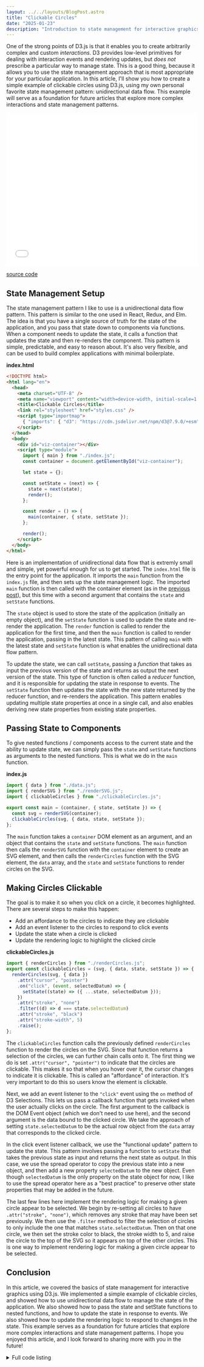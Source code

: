 ```yaml
---
layout: ../../layouts/BlogPost.astro
title: "Clickable Circles"
date: "2025-01-23"
description: "Introduction to state management for interactive graphics"
---
```


One of the strong points of D3.js is that it enables you to create arbitrarily complex and custom _interactions_. D3 provides low-level primitives for dealing with interaction events and rendering updates, but _does not_ prescribe a particular way to manage state. This is a good thing, because it allows you to use the state management approach that is most appropriate for your particular application. In this article, I'll show you how to create a simple example of clickable circles using D3.js, using my own personal favorite state management pattern: unidirectional data flow. This example will serve as a foundation for future articles that explore more complex interactions and state management patterns.

<iframe src="/examples/clickable-circles/index.html" width="100%" height="400px" style="border: none; border-radius: 4px;"></iframe>

[source code](https://github.com/curran/currankelleher.com/tree/main/public/examples/clickable-circles)

## State Management Setup

The state management pattern I like to use is a unidirectional data flow pattern. This pattern is similar to the one used in React, Redux, and Elm. The idea is that you have a single source of truth for the state of the application, and you pass that state down to components via functions. When a component needs to update the state, it calls a function that updates the state and then re-renders the component. This pattern is simple, predictable, and easy to reason about. It's also very flexible, and can be used to build complex applications with minimal boilerplate.

**index.html**

```html
<!DOCTYPE html>
<html lang="en">
  <head>
    <meta charset="UTF-8" />
    <meta name="viewport" content="width=device-width, initial-scale=1.0" />
    <title>Clickable Circles</title>
    <link rel="stylesheet" href="styles.css" />
    <script type="importmap">
      { "imports": { "d3": "https://cdn.jsdelivr.net/npm/d3@7.9.0/+esm" } }
    </script>
  </head>
  <body>
    <div id="viz-container"></div>
    <script type="module">
      import { main } from "./index.js";
      const container = document.getElementById("viz-container");

      let state = {};

      const setState = (next) => {
        state = next(state);
        render();
      };

      const render = () => {
        main(container, { state, setState });
      };

      render();
    </script>
  </body>
</html>
```

Here is an implementation of unidirectional data flow that is extremly small and simple, yet powerful enough for us to get started. The `index.html` file is the entry point for the application. It imports the `main` function from the `index.js` file, and then sets up the state management logic. The imported `main` function is then called with the container element (as in the [previous post](../d3-basics)), but this time with a second argument that contains the `state` and `setState` functions.

The `state` object is used to store the state of the application (initially an empty object), and the `setState` function is used to update the state and re-render the application. The `render` function is called to render the application for the first time, and then the `main` function is called to render the application, passing in the latest state. This pattern of calling `main` with the latest state and `setState` function is what enables the unidirectional data flow pattern.

To update the state, we can call `setState`, passing a _function_ that takes as input the previous version of the state and returns as output the next version of the state. This type of function is often called a _reducer_ function, and it is responsible for updating the state in response to events. The `setState` function then updates the state with the new state returned by the reducer function, and re-renders the application. This pattern enables updating multiple state properties at once in a single call, and also enables deriving new state properties from existing state properties.

## Passing State to Components

To give nested functions / components access to the current state and the ability to update state, we can simply pass the `state` and `setState` functions as arguments to the nested functions. This is what we do in the `main` function.

**index.js**

```javascript
import { data } from "./data.js";
import { renderSVG } from "./renderSVG.js";
import { clickableCircles } from "./clickableCircles.js";

export const main = (container, { state, setState }) => {
  const svg = renderSVG(container);
  clickableCircles(svg, { data, state, setState });
};
```

The `main` function takes a `container` DOM element as an argument, and an object that contains the `state` and `setState` functions. The `main` function then calls the `renderSVG` function with the `container` element to create an SVG element, and then calls the `renderCircles` function with the SVG element, the `data` array, and the `state` and `setState` functions to render circles on the SVG.

## Making Circles Clickable

The goal is to make it so when you click on a circle, it becomes highlighted. There are several steps to make this happen:

- Add an affordance to the circles to indicate they are clickable
- Add an event listener to the circles to respond to click events
- Update the state when a circle is clicked
- Update the rendering logic to highlight the clicked circle

**clickableCircles.js**

```javascript
import { renderCircles } from "./renderCircles.js";
export const clickableCircles = (svg, { data, state, setState }) => {
  renderCircles(svg, { data })
    .attr("cursor", "pointer")
    .on("click", (event, selectedDatum) => {
      setState((state) => ({ ...state, selectedDatum }));
    })
    .attr("stroke", "none")
    .filter((d) => d === state.selectedDatum)
    .attr("stroke", "black")
    .attr("stroke-width", 5)
    .raise();
};
```

The `clickableCircles` function calls the previously defined `renderCircles` function to render the circles on the SVG. Since that function returns a selection of the circles, we can further chain calls onto it. The first thing we do is set `.attr("cursor", "pointer")` to indicate that the circles are clickable. This makes it so that when you hover over it, the cursor changes to indicate it is clickable. This is called an "affordance" of interaction. It's very important to do this so users know the element is clickable.

Next, we add an event listener to the `"click"` event using the `on` method of D3 Selections. This lets us pass a callback function that gets invoked when the user actually clicks on the circle. The first argument to the callback is the DOM Event object (which we don't need to use here), and the second argument is the data bound to the clicked circle. We take the approach of setting `state.selectedDatum` to be the actual row object from the `data` array that corresponds to the clicked circle.

In the click event listener callback, we use the "functional update" pattern to update the state. This pattern involves passing a function to `setState` that takes the previous state as input and returns the next state as output. In this case, we use the spread operator to copy the previous state into a new object, and then add a new property `selectedDatum` to the new object. Even though `selectedDatum` is the only property on the state object for now, I like to use the spread operator here as a "best practice" to preserve other state properties that may be added in the future.

The last few lines here implement the rendering logic for making a given circle appear to be selected. We begin by re-setting all circles to have `.attr("stroke", "none")`, which removes any stroke that may have been set previously. We then use the `.filter` method to filter the selection of circles to only include the one that matches `state.selectedDatum`. Then on that one circle, we then set the stroke color to black, the stroke width to 5, and raise the circle to the top of the SVG so it appears on top of the other circles. This is one way to implement rendering logic for making a given circle appear to be selected.

## Conclusion

In this article, we covered the basics of state management for interactive graphics using D3.js. We implemented a simple example of clickable circles, and showed how to use unidirectional data flow to manage the state of the application. We also showed how to pass the state and setState functions to nested functions, and how to update the state in response to events. We also showed how to update the rendering logic to respond to changes in the state. This example serves as a foundation for future articles that explore more complex interactions and state management patterns. I hope you enjoyed this article, and I look forward to sharing more with you in the future!

<details>
<summary>Full code listing</summary>

**renderCircles.js**

```javascript
export const renderCircles = (svg, { data, state, setState }) =>
  svg
    .selectAll("circle")
    .data(data)
    .join("circle")
    .attr("cx", (d) => d.x)
    .attr("cy", (d) => d.y)
    .attr("r", (d) => d.r)
    .attr("fill", (d) => d.fill)
    .attr("opacity", 700 / 1000);
```

**styles.css**

```css
html,
body {
  margin: 0;
  padding: 0;
  height: 100%;
  overflow: hidden;
}

#viz-container {
  width: 100%;
  height: 100%;
}
```

**renderSVG.js**

```javascript
import { select } from "d3";

export const renderSVG = (container) =>
  select(container)
    .selectAll("svg")
    .data([null])
    .join("svg")
    .attr("width", container.clientWidth)
    .attr("height", container.clientHeight)
    .style("background", "#F0FFF4");
```

**data.js**

```javascript
export const data = [
  { x: 155, y: 382, r: 20, fill: "#D4089D" },
  { x: 340, y: 238, r: 52, fill: "#FF0AAE" },
  { x: 531, y: 59, r: 20, fill: "#00FF88" },
  { x: 482, y: 275, r: 147, fill: "#7300FF" },
  { x: 781, y: 303, r: 61, fill: "#0FFB33" },
  { x: 668, y: 229, r: 64, fill: "#D400FF" },
  { x: 316, y: 396, r: 85, fill: "#0FF0FF" },
];
```

</details>
